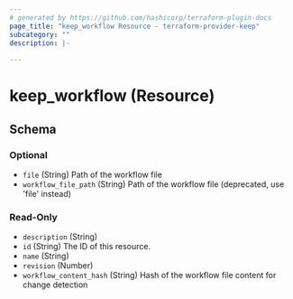```yaml
---
# generated by https://github.com/hashicorp/terraform-plugin-docs
page_title: "keep_workflow Resource - terraform-provider-keep"
subcategory: ""
description: |-
  
---
```


# keep_workflow (Resource)





<!-- schema generated by tfplugindocs -->
## Schema

### Optional

- `file` (String) Path of the workflow file
- `workflow_file_path` (String) Path of the workflow file (deprecated, use 'file' instead)

### Read-Only

- `description` (String)
- `id` (String) The ID of this resource.
- `name` (String)
- `revision` (Number)
- `workflow_content_hash` (String) Hash of the workflow file content for change detection
